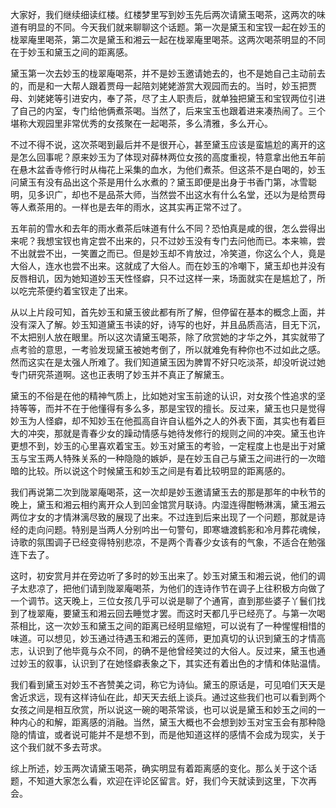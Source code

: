 
大家好，我们继续细读红楼。红楼梦里写到妙玉先后两次请黛玉喝茶，这两次的味道有明显的不同。今天我们就来聊聊这个话题。第一次是黛玉和宝钗一起在妙玉的栊翠庵里喝茶，第二次是黛玉和湘云一起在栊翠庵里喝茶。这两次喝茶明显的不同在于妙玉和黛玉之间的距离感。

黛玉第一次去妙玉的栊翠庵喝茶，并不是妙玉邀请她去的，也不是她自己主动前去的，而是和一大帮人跟着贾母一起陪刘姥姥游赏大观园而去的。当时，妙玉把贾母、刘姥姥等引进安内，奉了茶，尽了主人职责后，就单独把黛玉和宝钗两位引进了自己的内室，专门给他俩煮茶喝。当然了，后来宝玉也跟着进来凑热闹了。三个堪称大观园里非常优秀的女孩聚在一起喝茶，多么清雅，多么开心。

不过不得不说，这次茶喝到最后并不是很开心，甚至黛玉应该是蛮尴尬的离开的这是怎么回事呢？原来妙玉为了体现对薛林两位女孩的高度重视，特意拿出他五年前在悬木盆香寺修行时从梅花上采集的血水，为他们煮茶。但这茶不是白喝的，妙玉问黛玉有没有品出这个茶是用什么水煮的？黛玉即便是出身于书香门第，冰雪聪明，见多识广，却也不是品茶大师，当然尝不出这水有什么名堂，还以为是给贾母等人煮茶用的。一样也是去年的雨水，这其实再正常不过了。

五年前的雪水和去年的雨水煮茶后味道有什么不同？恐怕真是咸的很，怎么尝得出来呢？我想宝钗也肯定尝不出来的，只不过妙玉没有专门去问他而已。本来嘛，尝不出就尝不出，一笑置之而已。但是妙玉却不肯放过，冷笑道，你这么个人，竟是大俗人，连水也尝不出来。这就成了大俗人。而在妙玉的冷嘲下，黛玉却也并没有反唇相讥，因为她知道妙玉天性怪癖，只不过这样一来，场面就实在是尴尬了，所以吃完茶便约着宝钗走了出来。

从以上片段可知，首先妙玉和黛玉彼此都有所了解，但停留在基本的概念上面，并没有深入了解。妙玉知道黛玉书读的好，诗写的也好，并且品质高洁，目无下沉，不太把别人放在眼里。所以这次请黛玉喝茶，除了欣赏她的才华之外，其实就带了点考验的意思，一考验发现黛玉被她考倒了，所以就难免有种你也不过如此之感。然而这实在是太强人所难了。我们知道黛玉因为脾胃不好只吃淡茶，却没听说过她专门研究茶道啊。这也正表明了妙玉并不真正了解黛玉。

黛玉的不俗是在他的精神气质上，比如她对宝玉前途的认识，对女孩个性追求的坚持等等，而并不在于他懂得有多么多，那是宝钗的擅长。反过来，黛玉也只是觉得妙玉为人怪癖，却不知妙玉在他孤高自许自认槛外之人的外表下面，其实也有着巨大的冲突，那就是青春少女的躁动情感与她待发修行的规则之间的冲突。黛玉也许更想不到，妙玉的心里喜欢着宝玉。妙玉对黛玉的考验，一定程度上也是出于对黛玉与宝玉两人特殊关系的一种隐隐的嫉妒，是在妙玉自己与黛玉之间进行的一次暗暗的比较。所以说这个时候黛玉和妙玉之间是有着比较明显的距离感的。

我们再说第二次到陇翠庵喝茶，这一次却是妙玉邀请黛玉去的那是那年的中秋节的晚上，黛玉和湘云相约离开众人到凹金馆赏月联诗。内湿连得酣畅淋漓，黛玉湘云两位才女的才情淋漓尽致的展现了出来。不过连到后来出现了一个问题，那就是诗经的走向问题。特别是当两人分别吟出一句警句，即寒塘渡鹤影和冷月葬花魂候，诗歌的氛围调子已经变得特别悲凉，不是两个青春少女该有的气象，不适合在勉强连下去了。

这时，初安赏月并在旁边听了多时的妙玉出来了。妙玉对黛玉和湘云说，他们的调子太悲凉了，把他们请到陇翠庵喝茶，为他们的连诗作节在调子上往积极方向做了一个调节。这天晚上，三位女孩几乎可以说是聊了个通宵，直到那些婆子丫鬟们找到了栊翠庵，要黛玉和湘云回去睡觉才罢。而这时天都几乎已经亮了。与第一次喝茶相比，这一次妙玉和黛玉之间的距离已经明显缩短，可以说有了一种惺惺相惜的味道。可以想见，妙玉通过待遇玉和湘云的莲师，更加真切的认识到黛玉的才情高志，认识到了他毕竟与众不同，的确不是他曾经笑过的大俗人。反过来，黛玉也通过妙玉的叙事，认识到了在她怪癖表象之下，其实还有着出色的才情和体贴温情。

我们看到黛玉对妙玉不吝赞美之词，称它为诗仙。黛玉的原话是，可见咱们天天是舍近求远，现有这样诗仙在此，却天天去纸上谈兵。通过这些我们也可以看到两个女孩之间是相互欣赏，所以说这一碗的喝茶常谈，也可以说是黛玉和妙玉之间的一种内心的和解，距离感的消融。当然，黛玉大概也不会想到妙玉对宝玉会有那种隐隐的情谊，或者说可能并不是想不到，而是他知道这样的感情不会成为现实，关于这个我们就不多去苛求。

综上所述，妙玉两次请黛玉喝茶，确实明显有着距离感的变化。那么关于这个话题，不知道大家怎么看，欢迎在评论区留言。好，我们今天就读到这里，下次再会。


